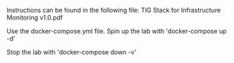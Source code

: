 Instructions can be found in the following file: TIG Stack for Infrastructure Monitoring v1.0.pdf

Use the docker-compose.yml file. Spin up the lab with 'docker-compose up -d'

Stop the lab with 'docker-compose down -v'
